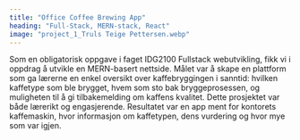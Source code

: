 ```yaml
---
title: "Office Coffee Brewing App"
heading: "Full-Stack, MERN-stack, React"
image: "project_1_Truls Teige Pettersen.webp"
---
```


Som en obligatorisk oppgave i faget IDG2100 Fullstack webutvikling, fikk vi i oppdrag å utvikle en MERN-basert nettside. Målet var å skape en plattform som ga lærerne en enkel oversikt over kaffebryggingen i sanntid: hvilken kaffetype som ble brygget, hvem som sto bak bryggeprosessen, og muligheten til å gi tilbakemelding om kaffens kvalitet. Dette prosjektet var både lærerikt og engasjerende. Resultatet var en app ment for kontorets kaffemaskin, hvor informasjon om kaffetypen, dens vurdering og hvor mye som var igjen.
